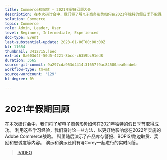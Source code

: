 ```yaml
---
title: Commerce和咖啡 — 2021年假日回顾大会
description: 在本次研讨会中，我们将了解电子商务形势如何在2021年独特的假日季节取得成功。 利用这些学习经验，我们将讨论一些方法，以更好地影响您在2022年实施的Adobe Commerce战略。 科里随后演示了产品库存警报、BOPIS/路边取货、奖励和忠诚度等内容。 演示和演示还附有与Corey一起进行的实时问答。
solution: Commerce
topic: Commerce
role: Admin, Leader, User
level: Beginner, Intermediate, Experienced
doc-type: Event
last-substantial-update: 2023-01-06T00:00:00Z
kt: 11654
thumbnail: 3412715.jpeg
exl-id: 8a603d4f-50d5-4221-8bcc-c6359bc91ed8
duration: 3565
source-git-commit: 9a297cda953d4414131657f9ac84580aea0eabeb
workflow-type: tm+mt
source-wordcount: '129'
ht-degree: 0%

---
```


# 2021年假期回顾

在本次研讨会中，我们将了解电子商务形势如何在2021年独特的假日季节取得成功。 利用这些学习经验，我们将讨论一些方法，以更好地影响您在2022年实施的Adobe Commerce战略。 科里随后演示了产品库存警报、BOPIS/路边取货、奖励和忠诚度等内容。 演示和演示还附有与Corey一起进行的实时问答。

>[!VIDEO](https://video.tv.adobe.com/v/3412715/?quality=12&learn=on)
